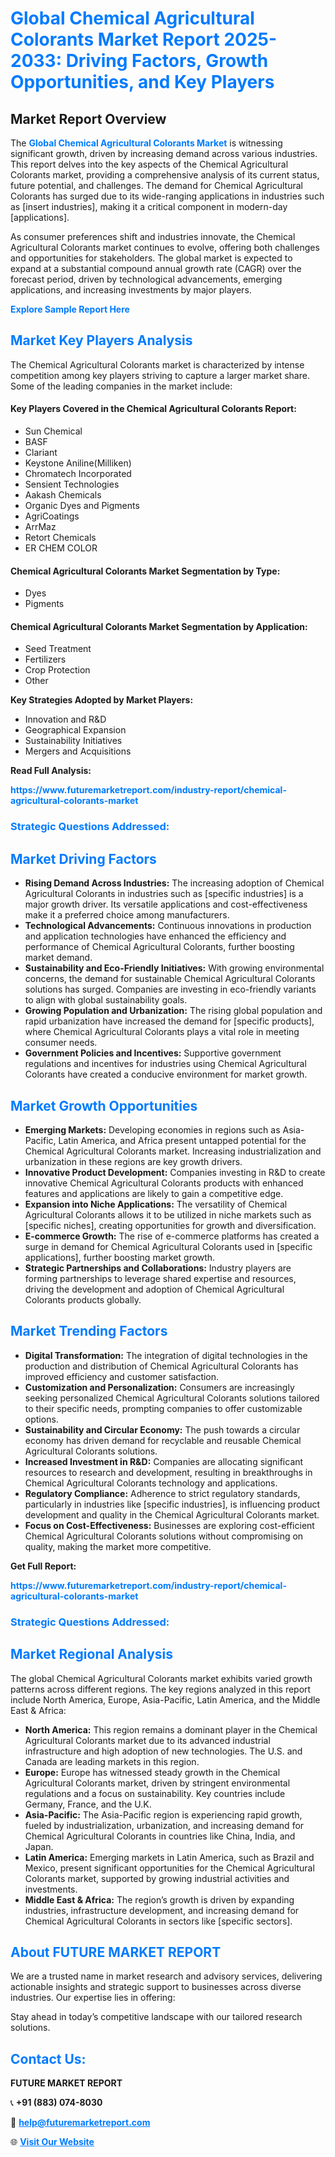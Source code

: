 <h1 style="color: #007BFF;">Global Chemical Agricultural Colorants Market Report 2025-2033: Driving Factors, Growth Opportunities, and Key Players</h1>

<section id="overview">
<h2>Market Report Overview</h2>
<p>The <a href="https://www.futuremarketreport.com/industry-report/chemical-agricultural-colorants-market" style="color: #007BFF; text-decoration: none;"><strong>Global Chemical Agricultural Colorants Market</strong></a> is witnessing significant growth, driven by increasing demand across various industries. This report delves into the key aspects of the Chemical Agricultural Colorants market, providing a comprehensive analysis of its current status, future potential, and challenges. The demand for Chemical Agricultural Colorants has surged due to its wide-ranging applications in industries such as [insert industries], making it a critical component in modern-day [applications].</p>
<p>As consumer preferences shift and industries innovate, the Chemical Agricultural Colorants market continues to evolve, offering both challenges and opportunities for stakeholders. The global market is expected to expand at a substantial compound annual growth rate (CAGR) over the forecast period, driven by technological advancements, emerging applications, and increasing investments by major players.</p>
</section>

<section id="overview">
<p><a href="https://www.futuremarketreport.com/request-sample/reportId=57055" style="color: #007BFF; text-decoration: none;"><strong>Explore Sample Report Here</strong></a></p>
</section>

<section id="key-players">
<h2 style="color: #007BFF;">Market Key Players Analysis</h2>
<p>The Chemical Agricultural Colorants market is characterized by intense competition among key players striving to capture a larger market share. Some of the leading companies in the market include:</p>
<h4>Key Players Covered in the Chemical Agricultural Colorants Report:</h4>
<ul><li>Sun Chemical</li><li>BASF</li><li>Clariant</li><li>Keystone Aniline(Milliken)</li><li>Chromatech Incorporated</li><li>Sensient Technologies</li><li>Aakash Chemicals</li><li>Organic Dyes and Pigments</li><li>AgriCoatings</li><li>ArrMaz</li><li>Retort Chemicals</li><li>ER CHEM COLOR</li></ul>
<h4>Chemical Agricultural Colorants Market Segmentation by Type:</h4>
<ul><li>Dyes</li><li>Pigments</li></ul>

<h4>Chemical Agricultural Colorants Market Segmentation by Application:</h4>
<ul><li>Seed Treatment</li><li>Fertilizers</li><li>Crop Protection</li><li>Other</li></ul>
<p><strong>Key Strategies Adopted by Market Players:</strong></p>
<ul>
<li>Innovation and R&D</li>
<li>Geographical Expansion</li>
<li>Sustainability Initiatives</li>
<li>Mergers and Acquisitions</li>
</ul>
</section>

<section>
<p><strong>Read Full Analysis: </strong></p><a href="https://www.futuremarketreport.com/industry-report/chemical-agricultural-colorants-market" style="color: #007BFF; text-decoration: none;"><strong>https://www.futuremarketreport.com/industry-report/chemical-agricultural-colorants-market</strong></a>
<h3 style="color: #007BFF;">Strategic Questions Addressed:</h3>
</section>

<section id="driving-factors">
<h2 style="color: #007BFF;">Market Driving Factors</h2>
<ul>
<li><strong>Rising Demand Across Industries:</strong> The increasing adoption of Chemical Agricultural Colorants in industries such as [specific industries] is a major growth driver. Its versatile applications and cost-effectiveness make it a preferred choice among manufacturers.</li>
<li><strong>Technological Advancements:</strong> Continuous innovations in production and application technologies have enhanced the efficiency and performance of Chemical Agricultural Colorants, further boosting market demand.</li>
<li><strong>Sustainability and Eco-Friendly Initiatives:</strong> With growing environmental concerns, the demand for sustainable Chemical Agricultural Colorants solutions has surged. Companies are investing in eco-friendly variants to align with global sustainability goals.</li>
<li><strong>Growing Population and Urbanization:</strong> The rising global population and rapid urbanization have increased the demand for [specific products], where Chemical Agricultural Colorants plays a vital role in meeting consumer needs.</li>
<li><strong>Government Policies and Incentives:</strong> Supportive government regulations and incentives for industries using Chemical Agricultural Colorants have created a conducive environment for market growth.</li>
</ul>
</section>

<section id="growth-opportunities">
<h2 style="color: #007BFF;">Market Growth Opportunities</h2>
<ul>
<li><strong>Emerging Markets:</strong> Developing economies in regions such as Asia-Pacific, Latin America, and Africa present untapped potential for the Chemical Agricultural Colorants market. Increasing industrialization and urbanization in these regions are key growth drivers.</li>
<li><strong>Innovative Product Development:</strong> Companies investing in R&D to create innovative Chemical Agricultural Colorants products with enhanced features and applications are likely to gain a competitive edge.</li>
<li><strong>Expansion into Niche Applications:</strong> The versatility of Chemical Agricultural Colorants allows it to be utilized in niche markets such as [specific niches], creating opportunities for growth and diversification.</li>
<li><strong>E-commerce Growth:</strong> The rise of e-commerce platforms has created a surge in demand for Chemical Agricultural Colorants used in [specific applications], further boosting market growth.</li>
<li><strong>Strategic Partnerships and Collaborations:</strong> Industry players are forming partnerships to leverage shared expertise and resources, driving the development and adoption of Chemical Agricultural Colorants products globally.</li>
</ul>
</section>

<section id="trending-factors">
<h2 style="color: #007BFF;">Market Trending Factors</h2>
<ul>
<li><strong>Digital Transformation:</strong> The integration of digital technologies in the production and distribution of Chemical Agricultural Colorants has improved efficiency and customer satisfaction.</li>
<li><strong>Customization and Personalization:</strong> Consumers are increasingly seeking personalized Chemical Agricultural Colorants solutions tailored to their specific needs, prompting companies to offer customizable options.</li>
<li><strong>Sustainability and Circular Economy:</strong> The push towards a circular economy has driven demand for recyclable and reusable Chemical Agricultural Colorants solutions.</li>
<li><strong>Increased Investment in R&D:</strong> Companies are allocating significant resources to research and development, resulting in breakthroughs in Chemical Agricultural Colorants technology and applications.</li>
<li><strong>Regulatory Compliance:</strong> Adherence to strict regulatory standards, particularly in industries like [specific industries], is influencing product development and quality in the Chemical Agricultural Colorants market.</li>
<li><strong>Focus on Cost-Effectiveness:</strong> Businesses are exploring cost-efficient Chemical Agricultural Colorants solutions without compromising on quality, making the market more competitive.</li>
</ul>
</section>

<section>
<p><strong>Get Full Report: </strong></p><a href="https://www.futuremarketreport.com/industry-report/chemical-agricultural-colorants-market" style="color: #007BFF; text-decoration: none;"><strong>https://www.futuremarketreport.com/industry-report/chemical-agricultural-colorants-market</strong></a>
<h3 style="color: #007BFF;">Strategic Questions Addressed:</h3>
</section>


<section id="regional-analysis">
<h2 style="color: #007BFF;">Market Regional Analysis</h2>
<p>The global Chemical Agricultural Colorants market exhibits varied growth patterns across different regions. The key regions analyzed in this report include North America, Europe, Asia-Pacific, Latin America, and the Middle East & Africa:</p>
<ul>
<li><strong>North America:</strong> This region remains a dominant player in the Chemical Agricultural Colorants market due to its advanced industrial infrastructure and high adoption of new technologies. The U.S. and Canada are leading markets in this region.</li>
<li><strong>Europe:</strong> Europe has witnessed steady growth in the Chemical Agricultural Colorants market, driven by stringent environmental regulations and a focus on sustainability. Key countries include Germany, France, and the U.K.</li>
<li><strong>Asia-Pacific:</strong> The Asia-Pacific region is experiencing rapid growth, fueled by industrialization, urbanization, and increasing demand for Chemical Agricultural Colorants in countries like China, India, and Japan.</li>
<li><strong>Latin America:</strong> Emerging markets in Latin America, such as Brazil and Mexico, present significant opportunities for the Chemical Agricultural Colorants market, supported by growing industrial activities and investments.</li>
<li><strong>Middle East & Africa:</strong> The region’s growth is driven by expanding industries, infrastructure development, and increasing demand for Chemical Agricultural Colorants in sectors like [specific sectors].</li>
</ul>
</section>

<footer>
<h2 style="color: #007BFF;">About FUTURE MARKET REPORT</h2>
<p>We are a trusted name in market research and advisory services, delivering actionable insights and strategic support to businesses across diverse industries. Our expertise lies in offering:</p>

<p>Stay ahead in today’s competitive landscape with our tailored research solutions.</p>

<h2 style="color: #007BFF;">Contact Us:</h2>
<p><strong>FUTURE MARKET REPORT</strong></p>
<p>📞 <strong>+91 (883) 074-8030</strong></p>
<p>📧 <strong><a href="mailto:help@futuremarketreport.com" style="color: #007BFF;">help@futuremarketreport.com</a></strong></p>
<p>🌐 <strong><a href="https://www.futuremarketreport.com/" style="color: #007BFF;">Visit Our Website</a></strong></p>
</footer>